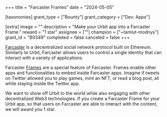 +++
title = "Farcaster Frames"
date = "2024-05-05"

[taxonomies]
grant_type = ["Bounty"]
grant_category = ["Dev: Apps"]

[extra]
image = ""
description = "Make your Urbit app into a Farcaster Frame."
reward = "1 star"
assignee = [""]
champion = ["~tamlut-modnys"]
grant_id = "B0349"
completed = false
canceled = false
+++

[Farcaster](https://www.farcaster.xyz) is a decentralized social network protocol built on Ethereum. Similarly to Urbit, Farcaster allows users to control a single identity that can interact with a variety of applications.

Farcaster [Frames](https://docs.farcaster.xyz/reference/frames/spec) are a special feature of Farcaster. Frames enable other apps and functionalities to embed inside Farcaster apps. Imagine if tweets on Twitter allowed you to play games, mint an NFT, or read a blog post, all while staying inside the Twitter app.

We want to show off Urbit to the world while also engaging with other decentralized Web3 technologies. If you create a Farcaster Frame for your Urbit app, so that users on Farcaster are able to interact with the content, we will award you 1 star.